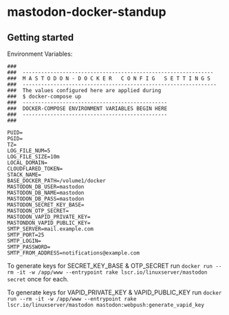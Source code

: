 # mastodon-docker-standup

## Getting started

Environment Variables:

```
### 
###  --------------------------------------------------------------
###  M A S T O D O N - D O C K E R   C O N F I G   S E T T I N G S
###  ---------------------------------------------------------------
###  The values configured here are applied during
###  $ docker-compose up
###  -----------------------------------------------
###  DOCKER-COMPOSE ENVIRONMENT VARIABLES BEGIN HERE
###  -----------------------------------------------
###

PUID=
PGID=
TZ=
LOG_FILE_NUM=5
LOG_FILE_SIZE=10m
LOCAL_DOMAIN=
CLOUDFLARED_TOKEN=
STACK_NAME=
BASE_DOCKER_PATH=/volume1/docker
MASTODON_DB_USER=mastodon
MASTODON_DB_NAME=mastodon
MASTODON_DB_PASS=mastodon
MASTODON_SECRET_KEY_BASE=
MASTODON_OTP_SECRET=
MASTODON_VAPID_PRIVATE_KEY=
MASTONDON_VAPID_PUBLIC_KEY=
SMTP_SERVER=mail.example.com
SMTP_PORT=25
SMTP_LOGIN=
SMTP_PASSWORD=
SMTP_FROM_ADDRESS=notifications@example.com
```

To generate keys for SECRET_KEY_BASE & OTP_SECRET run `docker run --rm -it -w /app/www --entrypoint rake lscr.io/linuxserver/mastodon secret` once for each.

To generate keys for VAPID_PRIVATE_KEY & VAPID_PUBLIC_KEY run `docker run --rm -it -w /app/www --entrypoint rake lscr.io/linuxserver/mastodon mastodon:webpush:generate_vapid_key`
